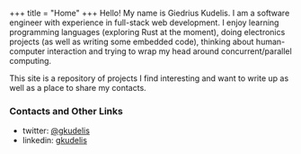 +++
title = "Home"
+++
Hello! My name is Giedrius Kudelis. I am a software engineer with experience
in full-stack web development. I enjoy learning programming languages
(exploring Rust at the moment), doing electronics projects (as well as writing
some embedded code), thinking about human-computer interaction and trying to
wrap my head around concurrent/parallel computing.

This site is a repository of projects I find interesting and want to write up
as well as a place to share my contacts.

### Contacts and Other Links
- twitter: <a target="_blank" href="https://twitter.com/gkudelis">@gkudelis</a>
- linkedin: <a target="_blank" href="https://uk.linkedin.com/in/gkudelis">gkudelis</a>
